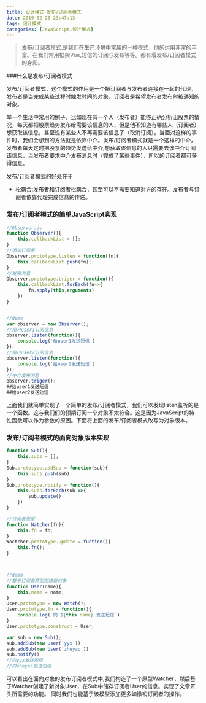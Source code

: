 ```yaml
---
title: 设计模式-发布/订阅者模式
date: 2019-02-20 23:47:13
tags: 设计模式
categories: [JavaScript,设计模式]
---
```


> 发布/订阅者模式,是我们在生产环境中常用的一种模式，他的运用非常的丰富。在我们常用框架Vue,短信的订阅与发布等等。都有着发布/订阅者模式的身影。

<!-- more -->

###什么是发布/订阅者模式

​	发布/订阅者模式，这个模式的作用是一个把订阅者与发布者连接在一起的代理。发布者是当完成某些过程时触发时间的对象，订阅者是希望发布者发布时被通知的对象。

​	举一个生活中常用的例子，比如现在有一个人（发布者）能够正确分析出股票的情况，每天都把股票趋势发布给需要该信息的人，但是他不知道有哪些人（订阅者）想获取该信息，甚至说有某些人不再需要该信息了（取消订阅）。当面对这样的事件时，我们会想到的方法就是依靠中介。发布/订阅者模式就是一个这样的中介，发布者每天定时把股票的趋势发送给中介,想获取该信息的人只需要去该中介订阅该信息，当发布者要求中介发布消息时（完成了某些事件），所以的订阅者都可获得信息。

发布/订阅者模式的好处在于

- 松耦合:发布者和订阅者松耦合，甚至可以不需要知道对方的存在。发布者与订阅者依靠代理完成信息的传递。

### 发布/订阅者模式的简单JavaScript实现

```javascript
//Observer.js 
function Observer(){
    this.callbackList = [];
}
//添加订阅者
Observer.prototype.listen = function(fn){
    this.callbackList.push(fn);
}
//发布消息
Observer.prototype.triger = function(){
    this.callbackList.forEach(fn=>{
        fn.apply(this,arguments)
    })
}


//demo
var observer = new Observer();
//用户user1订阅信息
observer.listen(function(){
    console.log('给user1发送短信')
});
//用户user2订阅信息
observer.listen(function(){
    console.log('给user2发送短信')
});
//中介发布消息
observer.triger();
##给user1发送短信
##给user2发送短信
```

上面我们就简单实现了一个简单的发布/订阅者模式，我们可以发现listen监听的是一个函数。这与我们们的预期订阅一个对象不太符合。这是因为JavaScript的特性函数可以作为参数的原因。下面将上面的发布/订阅者模式改写为对象版本。



### 发布/订阅者模式的面向对象版本实现

```javascript
function Sub(){
	this.subs = [];
}
Sub.prototype.addSub = function(sub){
    this.subs.push(sub);
}
Sub.prototype.notify = function(){
    this.subs.forEach(sub =>{
        sub.update()
    })
}

//订阅者原型
function Watcher(fn){
    this.fn = fn;
}
Wactcher.prototype.update = fuction(){
    this.fn();
}



//demo
//基于订阅者原型创建新对象
function User(name){
    this.name = name;
}
User.prototype = new Watch();
User.prototype.fn = function(){
	console.log(`向 ${this.name} 发送短信`)
}
User.prototype.construct = User;

var sub = new Sub();
sub.addSub(new User('yyx'))
sub.addSub(new User('zheyao'))
sub.notify()
//向yyx发送短信
//向zheyao发送短信
```

可以看出在面向对象的发布订阅者模式中,我们构造了一个原型Watcher，然后基于Watcher创建了新对象User，在Sub中储存订阅者User的信息。实现了文章开头所需要的功能。 同时我们也能基于该模型添加更多如撤销订阅者的操作。